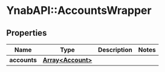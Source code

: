 # YnabAPI::AccountsWrapper

## Properties
Name | Type | Description | Notes
------------ | ------------- | ------------- | -------------
**accounts** | [**Array&lt;Account&gt;**](Account.md) |  | 


